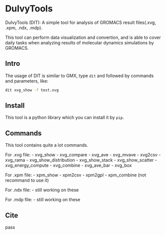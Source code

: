 # DuIvyTools

DuIvyTools (DIT): A simple tool for analysis of GROMACS result files(.xvg, .xpm, .ndx, .mdp). 

This tool can perform data visualization and convertion, and is able to cover daily tasks when analyzing results of molecular dynamics simulations by GROMACS. 

## Intro

The usage of DIT is similar to GMX, type `dit` and followed by commands and parameters, like:

```bash
dit xvg_show -f test.xvg
```

## Install

This tool is a python library which you can install it by `pip`.

## Commands

This tool contains quite a lot commands.

For .xvg file:
    - xvg_show
    - xvg_compare
    - xvg_ave
    - xvg_mvave
    - xvg2csv
    - xvg_rama
    - xvg_show_distribution
    - xvg_show_stack
    - xvg_show_scatter
    - xvg_energy_compute
    - xvg_combine
    - xvg_ave_bar
    - xvg_box

For .xpm file:
    - xpm_show
    - xpm2csv
    - xpm2gpl
    - xpm_combine (not recommand to use it)

For .ndx file:
    - still working on these

For .mdp file:
    - still working on these

## Cite 

pass
